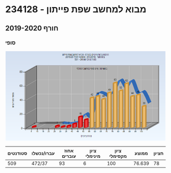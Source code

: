 # 234128 - מבוא למחשב שפת פייתון

## חורף 2019-2020

### סופי

![201901 Finals](201901/Finals.png)

| סטודנטים | עברו/נכשלו | אחוז עוברים | ציון מינימלי | ציון מקסימלי | ממוצע | חציון |
| ---- | ---- | ---- | ---- | ---- | ---- | ---- |
| 509 | 472/37 | 93 | 6 | 100 | 76.639 | 78 |

